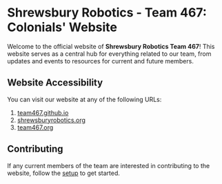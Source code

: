 # Shrewsbury Robotics - Team 467: Colonials' Website

Welcome to the official website of **Shrewsbury Robotics Team 467**! This website serves as a central hub for everything related to our team, from updates and events to resources for current and future members.

## Website Accessibility
You can visit our website at any of the following URLs:

1. [team467.github.io](team467.github.io)
2. [shrewsburyrobotics.org](shrewsburyrobotics.org)
3. [team467.org](team467.org)

## Contributing
If any current members of the team are interested in contributing to the website, follow the [setup](SETUP.md) to get started.